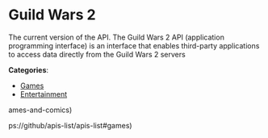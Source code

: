# Guild Wars 2


The current version of the API. The Guild Wars 2 API (application programming interface) is an interface that enables third-party applications to access data directly from the Guild Wars 2 servers



**Categories**:
- [Games](https://github.com/apis-list/apis-list#games)
- [Entertainment](https://github.com/apis-list/apis-list#entertainment)



ames-and-comics)





ps://github/apis-list/apis-list#games)



